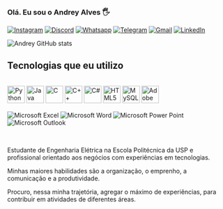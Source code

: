 
### Olá. Eu sou o Andrey Alves 🖐️

[![Instagram](https://img.shields.io/badge/Instagram-E4405F?style=for-the-badge&logo=instagram&logoColor=white)](https://www.instagram.com/andreyzice/)
[![Discord](https://img.shields.io/badge/Discord-7289DA?style=for-the-badge&logo=discord&logoColor=white)](https://https://discord.gg/mbYkKvuB)
[![Whatsapp](https://img.shields.io/badge/WhatsApp-25D366?style=for-the-badge&logo=whatsapp&logoColor=white)](https://wa.me/+5511964275150)
[![Telegram](https://img.shields.io/badge/Telegram-2CA5E0?style=for-the-badge&logo=telegram&logoColor=white)](https://t.me/andreysilvas)
[![Gmail](https://img.shields.io/badge/Gmail-D14836?style=for-the-badge&logo=gmail&logoColor=white)](mailto:expertiner@gmail.com)
[![LinkedIn](https://img.shields.io/badge/LinkedIn-0077B5?style=for-the-badge&logo=linkedin&logoColor=white)](https://www.linkedin.com/in/andrey-alves-da-silva-02312099/)
<!-- [![YouTube](https://img.shields.io/badge/YouTube-FF0000?style=for-the-badge&logo=youtube&logoColor=white)](https://www.youtube.com/channel/UCOykZaoBSjQwCLWimcNlKfg) -->

![Andrey GitHub stats](https://github-readme-stats.vercel.app/api?username=expertiner&show_icons=true&theme=dark)
<!-- [![Top Langs](https://github-readme-stats.vercel.app/api/top-langs/?username=expertiner)](https://github.com/anuraghazra/github-readme-stats) -->

## Tecnologias que eu utilizo

<div style="display: inline_block"><br/>
    <img align="center" alt="Python" hight="30" width="40" src="https://cdn.jsdelivr.net/gh/devicons/devicon/icons/python/python-original.svg" />
    <img align="center" alt="Java" hight="30" width="40" src="https://cdn.jsdelivr.net/gh/devicons/devicon/icons/java/java-original-wordmark.svg" />
    <img align="center" alt="C" hight="30" width="40" src="https://cdn.jsdelivr.net/gh/devicons/devicon/icons/c/c-original.svg" />
    <img align="center" alt="C++" hight="30" width="40" src="https://cdn.jsdelivr.net/gh/devicons/devicon/icons/cplusplus/cplusplus-original.svg" />
    <img align="center" alt="C#" hight="30" width="40" src="https://cdn.jsdelivr.net/gh/devicons/devicon/icons/csharp/csharp-original.svg" />
    <img align="center" alt="HTML5" hight="30" width="40" src="https://cdn.jsdelivr.net/gh/devicons/devicon/icons/html5/html5-original.svg" />
    <img align="center" alt="MySQL" hight="30" width="40" src="https://cdn.jsdelivr.net/gh/devicons/devicon/icons/mysql/mysql-original-wordmark.svg" />
    <img align="center" alt="Adobe Premiere Pro" hight="30" width="40"src="https://cdn.jsdelivr.net/gh/devicons/devicon/icons/premierepro/premierepro-original.svg" />
    </div>

<div style="display: inline_block"><br/>
    <img align="center" alt="Microsoft Excel" src="https://img.shields.io/badge/Microsoft_Excel-217346?style=for-the-badge&logo=microsoft-excel&logoColor=white" />
    <img align="center" alt="Microsoft Word" src="https://img.shields.io/badge/Microsoft_Word-2B579A?style=for-the-badge&logo=microsoft-word&logoColor=white" />
    <img align="center" alt="Microsoft Power Point" src="https://img.shields.io/badge/Microsoft_PowerPoint-B7472A?style=for-the-badge&logo=microsoft-powerpoint&logoColor=white" />
    <img align="center" alt="Microsoft Outlook" src="https://img.shields.io/badge/Microsoft_Outlook-0078D4?style=for-the-badge&logo=microsoft-outlook&logoColor=white" />
</div><br/>

##

Estudante de Engenharia Elétrica na Escola Politécnica da USP e profissional orientado aos negócios com experiências em tecnologias.

Minhas maiores habilidades são a organização, o emprenho, a comunicação e a produtividade.

Procuro, nessa minha trajetória, agregar o máximo de experiências, para contribuir em atividades de diferentes áreas.
